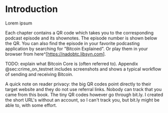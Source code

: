 # Introduction

Lorem ipsum

Each chapter contains a QR code which takes you to the corresponding podcast episode and its shownotes. The episode number is shown below the QR. You can also find the episode in your favorite podcasting application by searching for "Bitcoin Explained". Or play them in your browser from here^[<https://nadobtc.libsyn.com>].

TODO: explain what Bitcoin Core is (often referred to). Appendix @sec:crime_on_testnet includes screenshots and shows a typical workflow of sending and receiving Bitcoin.

A quick note on reader privacy: the big QR codes point directly to their target website and they do not use referral links. Nobody can track that you came from this book. The tiny QR codes however go through bit.ly. I created the short URL's without an account, so I can't track you, but bit.ly might be able to, with some effort.
